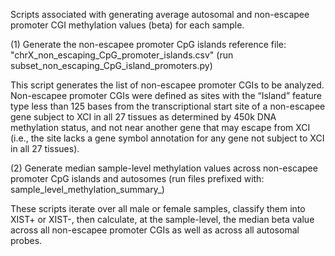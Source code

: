 Scripts associated with generating average autosomal and non-escapee promoter CGI methylation values (beta) for each sample.

(1) Generate the non-escapee promoter CpG islands reference file: "chrX_non_escaping_CpG_promoter_islands.csv" (run subset_non_escaping_CpG_island_promoters.py)

This script generates the list of non-escapee promoter CGIs to be analyzed. Non-escapee promoter CGIs were defined as sites with the “Island” feature type less than 125 bases from the transcriptional start site of a non-escapee gene subject to XCI in all 27 tissues as determined by 450k DNA methylation status, and not near another gene that may escape from XCI (i.e., the site lacks a gene symbol annotation for any gene not subject to XCI in all 27 tissues).

(2) Generate median sample-level methylation values across non-escapee promoter CpG islands and autosomes (run files prefixed with: sample_level_methylation_summary_)

These scripts iterate over all male or female samples, classify them into XIST+ or XIST-, then calculate, at the sample-level, the median beta value across all non-escapee promoter CGIs as well as across all autosomal probes.
